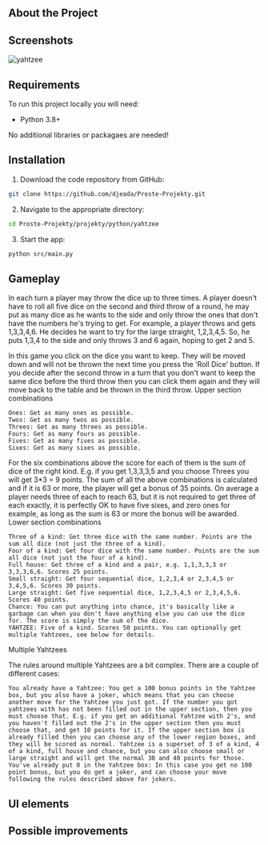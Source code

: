 ## About the Project

## Screenshots

![yahtzee](https://user-images.githubusercontent.com/37275728/188334918-95a7385c-3d10-4613-ae06-f0afafd0874e.gif)

## Requirements

To run this project locally you will need:

* Python 3.8+

No additional libraries or packagaes are needed!

## Installation

1. Download the code repository from GitHub: 
    
```Bash
git clone https://github.com/djeada/Proste-Projekty.git
```

2. Navigate to the appropriate directory:

```Bash
cd Proste-Projekty/projekty/python/yahtzee
```

3. Start the app:

```Bash
python src/main.py
```

## Gameplay

In each turn a player may throw the dice up to three times. A player doesn't have to roll all five dice on the second and third throw of a round, he may put as many dice as he wants to the side and only throw the ones that don't have the numbers he's trying to get. For example, a player throws and gets 1,3,3,4,6. He decides he want to try for the large straight, 1,2,3,4,5. So, he puts 1,3,4 to the side and only throws 3 and 6 again, hoping to get 2 and 5.

In this game you click on the dice you want to keep. They will be moved down and will not be thrown the next time you press the 'Roll Dice' button. If you decide after the second throw in a turn that you don't want to keep the same dice before the third throw then you can click them again and they will move back to the table and be thrown in the third throw.
Upper section combinations

    Ones: Get as many ones as possible.
    Twos: Get as many twos as possible.
    Threes: Get as many threes as possible.
    Fours: Get as many fours as possible.
    Fives: Get as many fives as possible.
    Sixes: Get as many sixes as possible.

For the six combinations above the score for each of them is the sum of dice of the right kind. E.g. if you get 1,3,3,3,5 and you choose Threes you will get 3*3 = 9 points. The sum of all the above combinations is calculated and if it is 63 or more, the player will get a bonus of 35 points. On average a player needs three of each to reach 63, but it is not required to get three of each exactly, it is perfectly OK to have five sixes, and zero ones for example, as long as the sum is 63 or more the bonus will be awarded.
Lower section combinations

    Three of a kind: Get three dice with the same number. Points are the sum all dice (not just the three of a kind).
    Four of a kind: Get four dice with the same number. Points are the sum all dice (not just the four of a kind).
    Full house: Get three of a kind and a pair, e.g. 1,1,3,3,3 or 3,3,3,6,6. Scores 25 points.
    Small straight: Get four sequential dice, 1,2,3,4 or 2,3,4,5 or 3,4,5,6. Scores 30 points.
    Large straight: Get five sequential dice, 1,2,3,4,5 or 2,3,4,5,6. Scores 40 points.
    Chance: You can put anything into chance, it's basically like a garbage can when you don't have anything else you can use the dice for. The score is simply the sum of the dice.
    YAHTZEE: Five of a kind. Scores 50 points. You can optionally get multiple Yahtzees, see below for details.

Multiple Yahtzees

The rules around multiple Yahtzees are a bit complex. There are a couple of different cases:

    You already have a Yahtzee: You get a 100 bonus points in the Yahtzee box, but you also have a joker, which means that you can choose another move for the Yahtzee you just got. If the number you got yahtzees with has not been filled out in the upper section, then you must choose that. E.g. if you get an additional Yahtzee with 2's, and you haven't filled out the 2's in the upper section then you must choose that, and get 10 points for it. If the upper section box is already filled then you can choose any of the lower region boxes, and they will be scored as normal. Yahtzee is a superset of 3 of a kind, 4 of a kind, full house and chance, but you can also choose small or large straight and will get the normal 30 and 40 points for those.
    You've already put 0 in the Yahtzee box: In this case you get no 100 point bonus, but you do get a joker, and can choose your move following the rules described above for jokers. 


## UI elements


## Possible improvements

